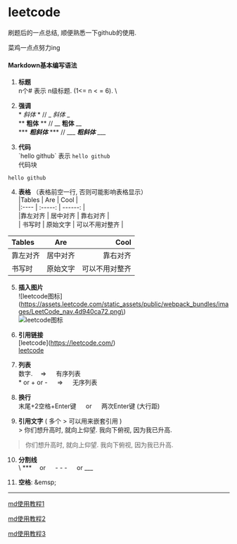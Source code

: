 # leetcode

刷题后的一点总结, 顺便熟悉一下github的使用.

菜鸡一点点努力ing

#### Markdown基本编写语法  

1. **标题**   
n个\# 表示 n级标题. (1<= n < = 6).  \

2. **强调**  
\* *斜体* * // _ _斜体_ _  
** **粗体** ** // __ __粗体__ __   
\*** ***粗斜体*** *** // ___ ___粗斜体___ ___  
 
3. **代码**  
\`hello github\` 表示 `hello github`   
代码块
```
hello github
```  
4. **表格** （表格前空一行, 否则可能影响表格显示）   
 \|Tables  \| Are  \|  Cool   \|   
 \|\:----  \| :-----: \| ------\:   \|    
\|靠左对齐  \| 居中对齐 \| 靠右对齐  \|   
 \| 书写时   \| 原始文字 \|  可以不用对整齐 \| 

| Tables       | Are           | Cool |
|:-------------  |  :---------:| ----:|
| 靠左对齐   | 居中对齐  | 靠右对齐     |
| 书写时      | 原始文字     |  可以不用对整齐 |

5. **插入图片**  
\!\[leetcode图标]\(https://assets.leetcode.com/static_assets/public/webpack_bundles/images/LeetCode_nav.4d940ca72.png\)  
![leetcode图标](https://assets.leetcode.com/static_assets/public/webpack_bundles/images/LeetCode_nav.4d940ca72.png)  

6. **引用链接**   
\[leetcode](https://leetcode.com/)    
[leetcode](https://leetcode.com/)    

7. **列表**   
数字. &emsp;=> &emsp; 有序列表   
\* or \+ or \- &emsp; => &emsp; 无序列表  

8.  **换行**  
末尾+2空格+Enter键 &emsp; or &emsp; 两次Enter键 (大行距)  

9. **引用文字**  ( 多个 \> 可以用来嵌套引用 )   
\> 你们想升高时, 就向上仰望. 我向下俯视, 因为我已升高.     
> 你们想升高时, 就向上仰望. 我向下俯视, 因为我已升高.   


10. **分割线**   
\ *** &emsp;or &emsp; \- \- \- &emsp; or \___   

11. **空格**: \&emsp\;  

***
[md使用教程1](https://note.youdao.com/ynoteshare1/index.html?id=65bd2469c4ec2558a6bee7fad4c1c012&type=note)    

[md使用教程2](https://blog.csdn.net/SpicyBoiledFish/article/details/77774635)    

[md使用教程3](https://blog.csdn.net/qq_31796651/article/details/80803599)
